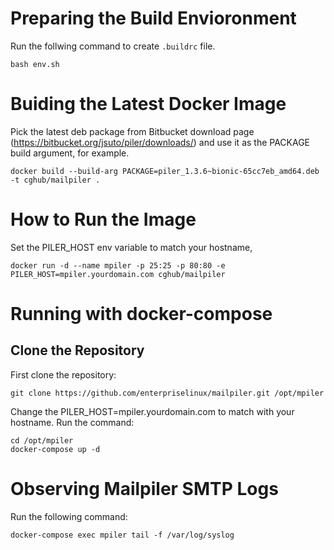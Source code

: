 # Preparing the Build Envioronment

Run the follwing command to create `.buildrc` file.

```
bash env.sh
```

# Buiding the Latest Docker Image 

Pick the latest deb package from Bitbucket download page (https://bitbucket.org/jsuto/piler/downloads/)
and use it as the PACKAGE build argument, for example.

```
docker build --build-arg PACKAGE=piler_1.3.6~bionic-65cc7eb_amd64.deb -t cghub/mailpiler .
```

# How to Run the Image

Set the PILER_HOST env variable to match your hostname, 

```
docker run -d --name mpiler -p 25:25 -p 80:80 -e PILER_HOST=mpiler.yourdomain.com cghub/mailpiler
```
# Running with docker-compose

## Clone the Repository

First clone the repository:

```
git clone https://github.com/enterpriselinux/mailpiler.git /opt/mpiler
```

Change the PILER_HOST=mpiler.yourdomain.com to match with your hostname. Run the command:

```
cd /opt/mpiler
docker-compose up -d

```
# Observing Mailpiler SMTP Logs

Run the following command:

```
docker-compose exec mpiler tail -f /var/log/syslog
```




